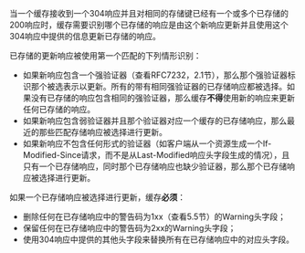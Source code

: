 当一个缓存接收到一个304响应并且对相同的存储键已经有一个或多个已存储的200响应时，缓存需要识别哪个已存储的响应是由这个新响应更新并且使用这个304响应中提供的信息更新已存储的响应。

已存储的更新响应被使用第一个匹配的下列情形识别：

- 如果新响应包含一个强验证器（查看RFC7232，2.1节），那么那个强验证器标识那个被选表示以更新。所有的带有相同强验证器的已存储响应都被选择。如果没有已存储的响应包含相同的强验证器，那么缓存**不得**使用新的响应来更新任何已存储的响应。
- 如果新响应包含弱验证器并且那个验证器对应一个缓存的已存储响应，那么最近的那些匹配存储响应被选择进行更新。
- 如果新响应不包含任何形式的验证器（如客户端从一个资源生成一个If-Modified-Since请求，而不是从Last-Modified响应头字段生成的情况），且只有一个已存储响应，同时那个已存储响应也缺少验证器，那么那个已存储响应被选择进行更新。

如果一个已存储响应被选择进行更新，缓存**必须**：

- 删除任何在已存储响应中的警告码为1xx（查看5.5节）的Warning头字段；
- 保留任何在已存储响应中的警告码为2xx的Warning头字段；
- 使用304响应中提供的其他头字段来替换所有在已存储响应中的对应头字段。